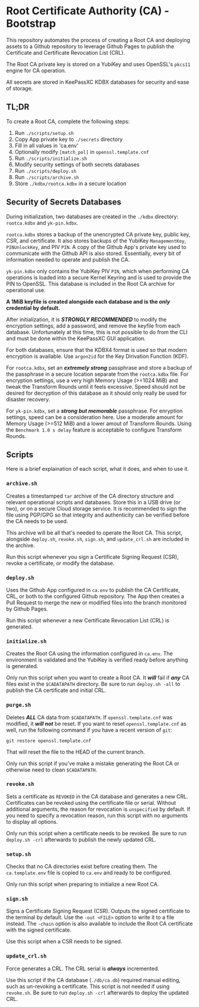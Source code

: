 # Root Certificate Authority (CA) - Bootstrap

This repository automates the process of creating a Root CA and deploying assets
to a Github repository to leverage Github Pages to publish the Certificate and
Certificate Revocation List (CRL).

The Root CA private key is stored on a YubiKey and uses OpenSSL's `pkcs11`
engine for CA operation.

All secrets are stored in KeePassXC KDBX databases for security and ease of
storage.

## TL;DR

To create a Root CA, complete the following steps:

1.  Run `./scripts/setup.sh`
2.  Copy App private key to `./secrets` directory
3.  Fill in all values in 'ca.env'
4.  Optionally modify `[match_pol]` in `openssl.template.cnf`
5.  Run `./scripts/initialize.sh`
6.  Modify security settings of both secrets databases
7.  Run `./scripts/deploy.sh`
8.  Run `./scripts/archive.sh`
9.  Store `./kdbx/rootca.kdbx` in a secure location

## Security of Secrets Databases

During initialization, two databases are created in the `./kdbx` directory:
`rootca.kdbx` and `yk-pin.kdbx`.

`rootca.kdbx` stores a backup of the unencrypted CA private key, public key,
CSR, and certificate. It also stores backups of the YubiKey `ManagementKey`,
`PINUnlockKey`, and PIV `PIN`. A copy of the Github App's private key used to
communicate with the Github API is also stored. Essentially, every bit of
information needed to operate and publish the CA.

`yk-pin.kdbx` only contains the YubiKey PIV `PIN`, which when performing CA
operations is loaded into a secure Kernel Keyring and is used to provide the PIN
to OpenSSL. This database is included in the Root CA archive for operational
use.

**A 1MiB keyfile is created alongside each database and is the *only*
credential by default.**

After initialization, it is ***STRONGLY RECOMMENDED*** to modify the encryption
settings, add a password, and remove the keyfile from each database.
Unfortunately at this time, this is not possible to do from the CLI and must be
done within the KeePassXC GUI application.

For both databases, ensure that the KDBX4 format is used so that modern
encryption is available. Use `argon2id` for the Key Dirivation Function (KDF).

For `rootca.kdbx`, set an ***extremely strong*** passphrase and store a backup
of the passphrase in a secure location separate from the `rootca.kdbx` file. For
encryption settings, use a very high Memory Usage (>=1024 MiB) and tweak the 
Transform Rounds until it feels excessive. Speed should not be desired for
decryption of this database as it should only really be used for disaster
recovery.

For `yk-pin.kdbx`, set a ***strong but memorable*** passphrase. For enryption
settings, speed can be a consideration here. Use a moderate amount for Memory
Usage (>=512 MiB) and a lower amout of Transform Rounds. Using the
`Benchmark 1.0 s delay` feature is acceptable to configure Transform Rounds.

## Scripts

Here is a brief explaination of each script, what it does, and when to use it.

### `archive.sh`

Creates a timestamped `tar` archive of the CA directory structure and relevant
operational scripts and databases. Store this in a USB drive (or two), or on a
secure Cloud storage service. It is recommended to sign the file using PGP/GPG
so that integrity and authenticity can be verified before the CA needs to be
used.

This archive will be all that's needed to operate the Root CA. This script,
alongside `deploy.sh`, `revoke.sh`, `sign.sh`, and `update_crl.sh` are included
in the archive.

Run this script whenever you sign a Certificate Signing Request (CSR), revoke a
certificate, or modify the database.

### `deploy.sh`

Uses the Github App configured in `ca.env` to publish the CA Certificate, CRL,
or both to the configured Github repository. The App then creates a Pull Request
to merge the new or modified files into the branch monitored by Github Pages.

Run this script whenever a new Certificate Revocation List (CRL) is generated.

### `initialize.sh`

Creates the Root CA using the information configured in `ca.env`. The
environment is validated and the YubiKey is verified ready before anything is
generated.

Only run this script when you want to create a Root CA. It ***will*** fail if
***any*** CA files exist in the `$CADATAPATH` directory. Be sure to run
`deploy.sh -all` to publish the CA certificate and initial CRL.

### `purge.sh`

Deletes ***ALL*** CA data from `$CADATAPATH`. If `openssl.template.cnf` was
modified, it ***will not*** be reset. If you want to reset
`openssl.template.cnf` as well, run the following command if you have a recent
version of `git`:

    git restore openssl.template.cnf

That will reset the file to the HEAD of the current branch.

Only run this script if you've make a mistake generating the Root CA or
otherwise need to clean `$CADATAPATH`.

### `revoke.sh`

Sets a certificate as `REVOKED` in the CA database and generates a new CRL.
Certificates can be revoked using the certificate file or serial. Without
additional arguments, the reason for revocation is `unspecified` by default. If
you need to specify a revocation reason, run this script with no arguments to
display all options.

Only run this script when a certificate needs to be revoked. Be sure to run
`deploy.sh -crl` afterwards to publish the newly updated CRL.

### `setup.sh`

Checks that no CA directories exist before creating them. The `ca.template.env`
file is copied to `ca.env` and ready to be configured.

Only run this script when preparing to initialize a new Root CA.

### `sign.sh`

Signs a Certificate Signing Request (CSR). Outputs the signed certificate to the
terminal by default. Use the `-out <FILE>` option to write it to a file instead.
The `-chain` option is also available to include the Root CA certificate with
the signed certificate.

Use this script when a CSR needs to be signed.

### `update_crl.sh`

Force generates a CRL. The CRL serial is ***always*** incremented.

Use this script if the CA database (`./db/ca.db`) required manual editing, such
as un-revoking a certificate. This script is not needed if using `revoke.sh`. Be
sure to run `deploy.sh -crl` afterwards to deploy the updated CRL.
